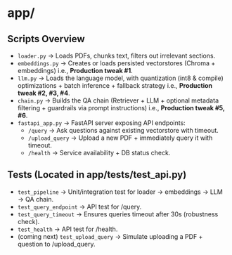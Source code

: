 # app/

## Scripts Overview

- `loader.py` → Loads PDFs, chunks text, filters out irrelevant sections.
- `embeddings.py` → Creates or loads persisted vectorstores (Chroma + embeddings) i.e., **Production tweak #1**.
- `llm.py` → Loads the language model, with quantization (int8 & compile) optimizations + batch inference + fallback strategy i.e., **Production tweak #2, #3, #4**.
- `chain.py` → Builds the QA chain (Retriever + LLM + optional metadata filtering + guardrails via prompt instructions) i.e., **Production tweak #5, #6**.
- `fastapi_app.py` → FastAPI server exposing API endpoints:
  - `/query` → Ask questions against existing vectorstore with timeout.
  - `/upload_query` → Upload a new PDF + immediately query it with timeout.
  - `/health` → Service availability + DB status check.
 
## Tests (Located in app/tests/test_api.py)

- `test_pipeline` → Unit/integration test for loader → embeddings → LLM → QA chain.
- `test_query_endpoint` → API test for /query.
- `test_query_timeout` → Ensures queries timeout after 30s (robustness check).
- `test_health` → API test for /health.
- (coming next) `test_upload_query` → Simulate uploading a PDF + question to /upload_query.
